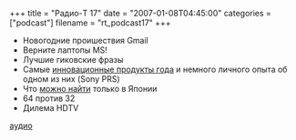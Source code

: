 +++
title = "Радио-T 17"
date = "2007-01-08T04:45:00"
categories = ["podcast"]
filename = "rt_podcast17"
+++


- Новогодние проишествия Gmail
- Верните лаптопы MS!
- Лучшие гиковские фразы
- Самые [инновационные продукты года](http://www.pcworld.com/article/id,128176-page,1/article.html) и немного личного опыта об одном из них (Sony PRS)
- Что [можно найти](http://www.techeblog.com/index.php/tech-gadget/7-high-tech-japanese-gadgets-you-cant-buy) только в Японии
- 64 против 32
- Дилема HDTV

[аудио](http://cdn.radio-t.com/rt_podcast17.mp3)
<audio src="http://cdn.radio-t.com/rt_podcast17.mp3" preload="none"></audio>

